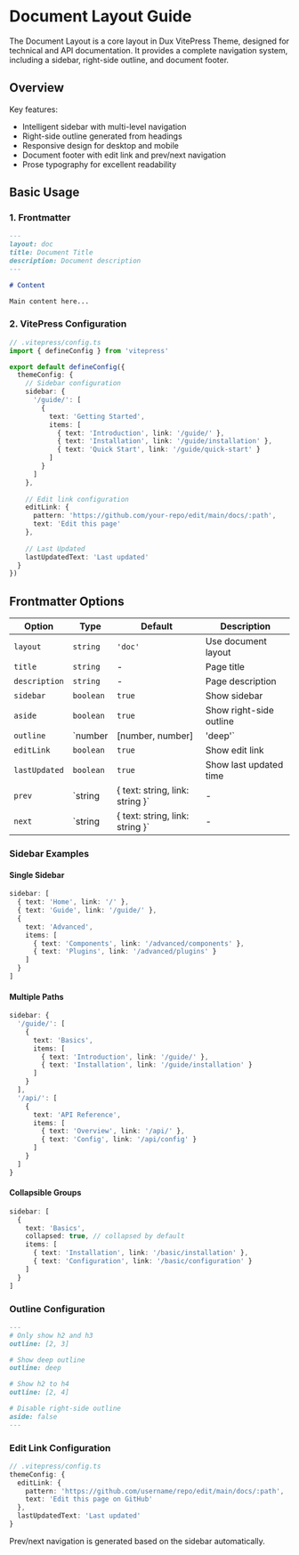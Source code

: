 # Document Layout Guide

The Document Layout is a core layout in Dux VitePress Theme, designed for technical and API documentation. It provides a complete navigation system, including a sidebar, right-side outline, and document footer.

## Overview

Key features:
- Intelligent sidebar with multi-level navigation
- Right-side outline generated from headings
- Responsive design for desktop and mobile
- Document footer with edit link and prev/next navigation
- Prose typography for excellent readability

## Basic Usage

### 1. Frontmatter

```markdown
---
layout: doc
title: Document Title
description: Document description
---

# Content

Main content here...
```

### 2. VitePress Configuration

```typescript
// .vitepress/config.ts
import { defineConfig } from 'vitepress'

export default defineConfig({
  themeConfig: {
    // Sidebar configuration
    sidebar: {
      '/guide/': [
        {
          text: 'Getting Started',
          items: [
            { text: 'Introduction', link: '/guide/' },
            { text: 'Installation', link: '/guide/installation' },
            { text: 'Quick Start', link: '/guide/quick-start' }
          ]
        }
      ]
    },
    
    // Edit link configuration
    editLink: {
      pattern: 'https://github.com/your-repo/edit/main/docs/:path',
      text: 'Edit this page'
    },
    
    // Last Updated
    lastUpdatedText: 'Last updated'
  }
})
```

## Frontmatter Options

| Option | Type | Default | Description |
|------|------|--------|------|
| `layout` | `string` | `'doc'` | Use document layout |
| `title` | `string` | - | Page title |
| `description` | `string` | - | Page description |
| `sidebar` | `boolean` | `true` | Show sidebar |
| `aside` | `boolean` | `true` | Show right-side outline |
| `outline` | `number | [number, number] | 'deep'` | `[2, 3]` | Heading levels shown in outline |
| `editLink` | `boolean` | `true` | Show edit link |
| `lastUpdated` | `boolean` | `true` | Show last updated time |
| `prev` | `string | { text: string, link: string }` | - | Custom previous page |
| `next` | `string | { text: string, link: string }` | - | Custom next page |

### Sidebar Examples

#### Single Sidebar

```typescript
sidebar: [
  { text: 'Home', link: '/' },
  { text: 'Guide', link: '/guide/' },
  {
    text: 'Advanced',
    items: [
      { text: 'Components', link: '/advanced/components' },
      { text: 'Plugins', link: '/advanced/plugins' }
    ]
  }
]
```

#### Multiple Paths

```typescript
sidebar: {
  '/guide/': [
    {
      text: 'Basics',
      items: [
        { text: 'Introduction', link: '/guide/' },
        { text: 'Installation', link: '/guide/installation' }
      ]
    }
  ],
  '/api/': [
    {
      text: 'API Reference',
      items: [
        { text: 'Overview', link: '/api/' },
        { text: 'Config', link: '/api/config' }
      ]
    }
  ]
}
```

#### Collapsible Groups

```typescript
sidebar: [
  {
    text: 'Basics',
    collapsed: true, // collapsed by default
    items: [
      { text: 'Installation', link: '/basic/installation' },
      { text: 'Configuration', link: '/basic/configuration' }
    ]
  }
]
```

### Outline Configuration

```markdown
---
# Only show h2 and h3
outline: [2, 3]

# Show deep outline
outline: deep

# Show h2 to h4
outline: [2, 4]

# Disable right-side outline
aside: false
---
```

### Edit Link Configuration

```typescript
// .vitepress/config.ts
themeConfig: {
  editLink: {
    pattern: 'https://github.com/username/repo/edit/main/docs/:path',
    text: 'Edit this page on GitHub'
  },
  lastUpdatedText: 'Last updated'
}
```

Prev/next navigation is generated based on the sidebar automatically.
